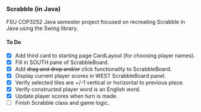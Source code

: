 ### Scrabble (in Java)
FSU COP3252 Java semester project focused on recreating Scrabble in Java using the Swing library.

#### To Do
- [X] Add third card to starting page CardLayout (for choosing player names).
- [X] Fill in SOUTH pane of ScrabbleBoard.
- [X] Add ~~drag and drop and/or~~ click functionality to ScrabbleBoard.
- [X] Display current player scores in WEST ScrabbleBoard panel.
- [X] Verify selected tiles are +/-1 vertical or horizontal to previous piece.
- [X] Verify constructed player word is an English word.
- [X] Update player scores when turn is made.
- [ ] Finish Scrabble class and game logic.
